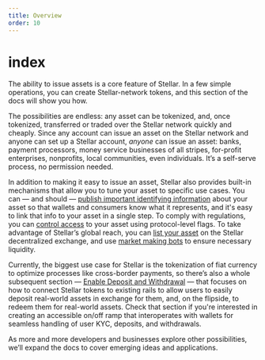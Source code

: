```yaml
---
title: Overview
order: 10
---
```


# index

The ability to issue assets is a core feature of Stellar. In a few simple operations, you can create Stellar-network tokens, and this section of the docs will show you how.

The possibilities are endless: any asset can be tokenized, and, once tokenized, transferred or traded over the Stellar network quickly and cheaply. Since any account can issue an asset on the Stellar network and anyone can set up a Stellar account, _anyone_ can issue an asset: banks, payment processors, money service businesses of all stripes, for-profit enterprises, nonprofits, local communities, even individuals. It’s a self-serve process, no permission needed.

In addition to making it easy to issue an asset, Stellar also provides built-in mechanisms that allow you to tune your asset to specific use cases. You can — and should — [publish important identifying information](publishing-asset-info.md) about your asset so that wallets and consumers know what it represents, and it's easy to link that info to your asset in a single step. To comply with regulations, you can [control access](control-asset-access.md) to your asset using protocol-level flags. To take advantage of Stellar’s global reach, you can [list your asset](https://github.com/slideloft/new-docs/tree/046158a008b14dc6d54bdd6f4c48e078c303a05e/content/docs/issuing-assets/list-asset-on-dex.mdx) on the Stellar decentralized exchange, and use [market making bots](https://kelpbot.io/) to ensure necessary liquidity.

Currently, the biggest use case for Stellar is the tokenization of fiat currency to optimize processes like cross-border payments, so there’s also a whole subsequent section — [Enable Deposit and Withdrawal](../anchoring-assets/enabling-deposit-and-withdrawal/index.md) — that focuses on how to connect Stellar tokens to existing rails to allow users to easily deposit real-world assets in exchange for them, and, on the flipside, to redeem them for real-world assets. Check that section if you're interested in creating an accessible on/off ramp that interoperates with wallets for seamless handling of user KYC, deposits, and withdrawals.

As more and more developers and businesses explore other possibilities, we’ll expand the docs to cover emerging ideas and applications.

